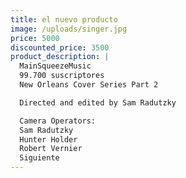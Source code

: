 ```yaml
---
title: el nuevo producto
image: /uploads/singer.jpg
price: 5000
discounted_price: 3500
product_description: |
  MainSqueezeMusic
  99.700 suscriptores
  New Orleans Cover Series Part 2

  Directed and edited by Sam Radutzky 

  Camera Operators:
  Sam Radutzky 
  Hunter Holder
  Robert Vernier
  Siguiente
---
```


